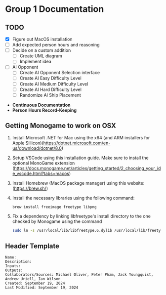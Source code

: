 # Group 1 Documentation

## TODO

- [X] Figure out MacOS installation
- [ ] Add expected person hours and reasoning
- [ ] Decide on a custom addition
  - [ ] Create UML diagram
  - [ ] Implement idea
- [ ] AI Opponent
  - [ ] Create AI Opponent Selection interface
  - [ ] Create AI Easy Difficulty Level
  - [ ] Create AI Medium Difficulty Level
  - [ ] Create AI Hard Difficulty Level
  - [ ] Randomize AI Ship Placement
- **Continuous Documentation**
- **Person Hours Record-Keeping**

## Getting Monogame to work on OSX

1) Install Microsoft .NET for Mac using the x64 (and ARM installers for Apple Sillicon)(https://dotnet.microsoft.com/en-us/download/dotnet/8.0)
2) Setup VSCode using this installation guide. Make sure to install the optional MonoGame extension (https://docs.monogame.net/articles/getting_started/2_choosing_your_ide_vscode.html?tabs=macos)
3) Install Homebrew (MacOS package manager) using this website: (https://brew.sh/)
4) Install the necessary libraries using the following command:

    ```bash
    brew install freeimage freetype libpng
    ```

5) Fix a dependency by linking libfreetype's install directory to the one checked by Monogame using the command

    ```bash
    sudo ln -s /usr/local/lib/libfreetype.6.dylib /usr/local/lib/freetype6
    ```

## Header Template

```
Name:
Description:
Inputs:
Outputs:
Collaborators/Sources: Michael Oliver, Peter Pham, Jack Youngquist, Andrew Uriell, Ian Wilson
Created: September 19, 2024
Last Modified: September 19, 2024
```